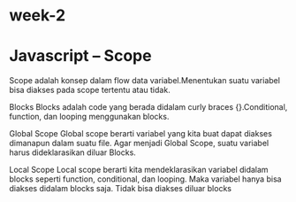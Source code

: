 # week-2

# Javascript – Scope
  Scope adalah konsep dalam flow data variabel.Menentukan suatu variabel bisa diakses pada scope tertentu atau tidak.

Blocks
  Blocks adalah code yang berada didalam curly braces {}.Conditional, function, dan  looping menggunakan blocks.

Global Scope
  Global scope berarti variabel yang kita buat dapat diakses dimanapun dalam suatu file.
Agar menjadi Global Scope, suatu variabel harus dideklarasikan diluar Blocks.

Local Scope
  Local scope berarti kita mendeklarasikan variabel didalam blocks seperti function, conditional, dan looping.
Maka variabel hanya bisa diakses didalam blocks saja. Tidak bisa diakses diluar blocks
